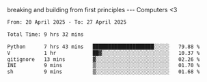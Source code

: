 breaking and building from first principles --- Computers <3

<!--START_SECTION:waka-->

```txt
From: 20 April 2025 - To: 27 April 2025

Total Time: 9 hrs 32 mins

Python      7 hrs 43 mins   ████████████████████░░░░░   79.88 %
V           1 hr            ██▓░░░░░░░░░░░░░░░░░░░░░░   10.37 %
gitignore   13 mins         ▓░░░░░░░░░░░░░░░░░░░░░░░░   02.26 %
INI         9 mins          ▒░░░░░░░░░░░░░░░░░░░░░░░░   01.70 %
sh          9 mins          ▒░░░░░░░░░░░░░░░░░░░░░░░░   01.68 %
```

<!--END_SECTION:waka-->
